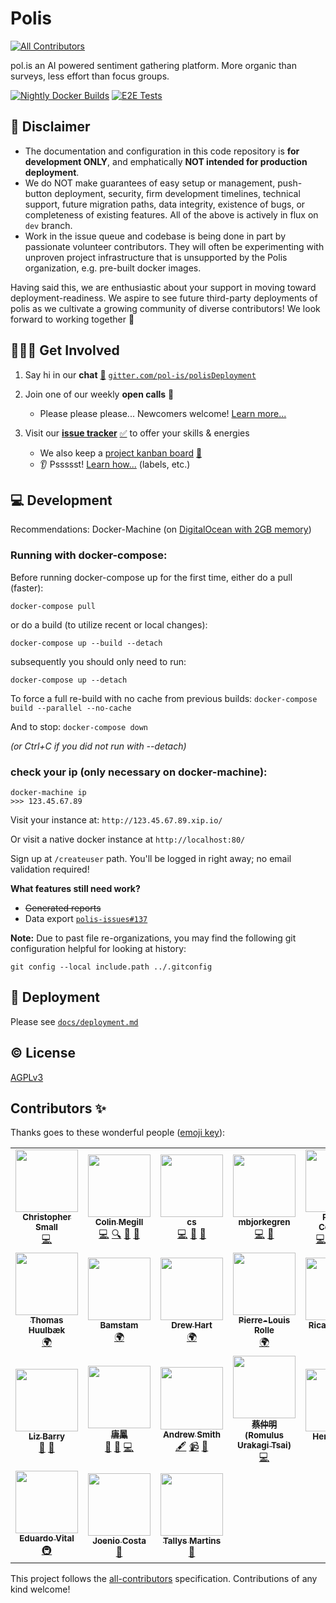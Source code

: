 # Polis
<!-- ALL-CONTRIBUTORS-BADGE:START - Do not remove or modify this section -->
[![All Contributors](https://img.shields.io/badge/all_contributors-24-orange.svg?style=flat-square)](#contributors-)
<!-- ALL-CONTRIBUTORS-BADGE:END -->
pol.is an AI powered sentiment gathering platform. More organic than surveys, less effort than focus groups.

<!-- Changes to badge text in URLs below, require changes to "name" value in .github/workflows/*.yml -->
[![Nightly Docker Builds](https://github.com/pol-is/polisServer/workflows/Nightly%20Docker%20Builds/badge.svg)][nightlies]
[![E2E Tests](https://github.com/pol-is/polisServer/workflows/E2E%20Tests/badge.svg)][e2e-tests]

   [nightlies]: https://hub.docker.com/u/polisdemo
   [e2e-tests]: https://github.com/pol-is/polisServer/actions?query=workflow%3A%22E2E+Tests%22

## :construction: Disclaimer

- The documentation and configuration in this code repository is **for development ONLY**,
and emphatically **NOT intended for production deployment**.
- We do NOT make guarantees of easy setup or management, push-button deployment, security,
firm development timelines, technical support, future migration paths, data integrity,
existence of bugs, or completeness of existing features.
All of the above is actively in flux on `dev` branch.
- Work in the issue queue and codebase is being done in part by passionate volunteer contributors.
They will often be experimenting with unproven project infrastructure that is unsupported by the Polis organization,
e.g. pre-built docker images.

Having said this, we are enthusiastic about your support in moving toward deployment-readiness.
We aspire to see future third-party deployments of polis as we cultivate a growing community of diverse contributors!
We look forward to working together :tada:

## 🙋🏾‍♀️ Get Involved

1. Say hi in our **chat** [:speech_balloon:][chat] [`gitter.com/pol-is/polisDeployment`][chat]
2. Join one of our weekly **open calls** :microphone:
    - Please please please... Newcomers welcome! [Learn more...][calls-about]
3. Visit our [**issue tracker**][issues] [:white_check_mark:][issues] to offer your skills & energies
    - We also keep a [project kanban board][board] [:checkered_flag:][board]
    - :ear: Pssssst! [Learn how...][contributing] (labels, etc.)

   [chat]: https://gitter.im/pol-is/polisDeployment
   [calls-about]: /CONTRIBUTING.md#telephone_receiver-open-calls
   [issues]: https://github.com/pol-is/polisServer/issues
   [board]: https://github.com/orgs/pol-is/projects/1
   [contributing]: /CONTRIBUTING.md#how-we-work

## 💻 Development

Recommendations: Docker-Machine (on [DigitalOcean with 2GB memory][do-tut])

   [do-tut]: https://www.digitalocean.com/community/tutorials/how-to-provision-and-manage-remote-docker-hosts-with-docker-machine-on-ubuntu-16-04


### Running with docker-compose:

Before running docker-compose up for the first time,
either do a pull (faster):

`docker-compose pull`

or do a build (to utilize recent or local changes):

`docker-compose up --build --detach`

subsequently you should only need to run:

`docker-compose up --detach`

To force a full re-build with no cache from previous builds:
`docker-compose build --parallel --no-cache`

And to stop:
`docker-compose down`

_(or Ctrl+C if you did not run with --detach)_

### check your ip (only necessary on docker-machine):
```
docker-machine ip
>>> 123.45.67.89
```

Visit your instance at: `http://123.45.67.89.xip.io/`

Or visit a native docker instance at `http://localhost:80/`

Sign up at `/createuser` path. You'll be logged in right away; no email validation required!

**What features still need work?**
- ~~Generated reports~~
- Data export [`polis-issues#137`](https://github.com/pol-is/polis-issues/issues/137)

**Note:** Due to past file re-organizations, you may find the following git configuration helpful for looking at history:

```
git config --local include.path ../.gitconfig
```

## 🚀 Deployment

Please see [`docs/deployment.md`](/docs/deployment.md)

## ©️  License

[AGPLv3](/LICENSE)

## Contributors ✨

Thanks goes to these wonderful people ([emoji key](https://allcontributors.org/docs/en/emoji-key)):

<!-- ALL-CONTRIBUTORS-LIST:START - Do not remove or modify this section -->
<!-- prettier-ignore-start -->
<!-- markdownlint-disable -->
<table>
  <tr>
    <td align="center"><a href="http://www.metasoarous.com"><img src="https://avatars3.githubusercontent.com/u/88556?v=4" width="100px;" alt=""/><br /><sub><b>Christopher Small</b></sub></a><br /><a href="https://github.com/pol-is-trial-balloon/polis/commits?author=metasoarous" title="Code">💻</a></td>
    <td align="center"><a href="https://pol.is"><img src="https://avatars3.githubusercontent.com/u/1770265?v=4" width="100px;" alt=""/><br /><sub><b>Colin Megill</b></sub></a><br /><a href="https://github.com/pol-is-trial-balloon/polis/commits?author=colinmegill" title="Code">💻</a> <a href="#fundingFinding-colinmegill" title="Funding Finding">🔍</a> <a href="#talk-colinmegill" title="Talks">📢</a> <a href="#business-colinmegill" title="Business development">💼</a></td>
    <td align="center"><a href="https://github.com/misscs"><img src="https://avatars1.githubusercontent.com/u/51812?v=4" width="100px;" alt=""/><br /><sub><b>cs</b></sub></a><br /><a href="https://github.com/pol-is-trial-balloon/polis/commits?author=misscs" title="Code">💻</a> <a href="https://github.com/pol-is-trial-balloon/polis/commits?author=misscs" title="Documentation">📖</a> <a href="#design-misscs" title="Design">🎨</a></td>
    <td align="center"><a href="https://github.com/mbjorkegren"><img src="https://avatars3.githubusercontent.com/u/2016166?v=4" width="100px;" alt=""/><br /><sub><b>mbjorkegren</b></sub></a><br /><a href="https://github.com/pol-is-trial-balloon/polis/commits?author=mbjorkegren" title="Code">💻</a> <a href="#question-mbjorkegren" title="Answering Questions">💬</a></td>
    <td align="center"><a href="http://nodescription.net"><img src="https://avatars2.githubusercontent.com/u/305339?v=4" width="100px;" alt=""/><br /><sub><b>Patrick Connolly</b></sub></a><br /><a href="https://github.com/pol-is-trial-balloon/polis/commits?author=patcon" title="Code">💻</a> <a href="#infra-patcon" title="Infrastructure (Hosting, Build-Tools, etc)">🚇</a> <a href="#talk-patcon" title="Talks">📢</a> <a href="https://github.com/pol-is-trial-balloon/polis/pulls?q=is%3Apr+reviewed-by%3Apatcon" title="Reviewed Pull Requests">👀</a></td>
    <td align="center"><a href="http://virgile-dev.github.io"><img src="https://avatars0.githubusercontent.com/u/11473995?v=4" width="100px;" alt=""/><br /><sub><b>virgile-dev</b></sub></a><br /><a href="#translation-virgile-dev" title="Translation">🌍</a> <a href="https://github.com/pol-is-trial-balloon/polis/issues?q=author%3Avirgile-dev" title="Bug reports">🐛</a></td>
    <td align="center"><a href="http://openconcept.ca"><img src="https://avatars0.githubusercontent.com/u/116832?v=4" width="100px;" alt=""/><br /><sub><b>Mike Gifford</b></sub></a><br /><a href="#a11y-mgifford" title="Accessibility">️️️️♿️</a></td>
  </tr>
  <tr>
    <td align="center"><a href="https://github.com/huulbaek"><img src="https://avatars0.githubusercontent.com/u/1862741?v=4" width="100px;" alt=""/><br /><sub><b>Thomas Huulbæk</b></sub></a><br /><a href="#translation-huulbaek" title="Translation">🌍</a></td>
    <td align="center"><a href="https://github.com/bamstam"><img src="https://avatars3.githubusercontent.com/u/9203888?v=4" width="100px;" alt=""/><br /><sub><b>Bamstam</b></sub></a><br /><a href="#translation-bamstam" title="Translation">🌍</a></td>
    <td align="center"><a href="https://github.com/drewhart"><img src="https://avatars0.githubusercontent.com/u/6105510?v=4" width="100px;" alt=""/><br /><sub><b>Drew Hart</b></sub></a><br /><a href="#translation-drewhart" title="Translation">🌍</a></td>
    <td align="center"><a href="http://www.societenumerique.gouv.fr"><img src="https://avatars3.githubusercontent.com/u/12126587?v=4" width="100px;" alt=""/><br /><sub><b>Pierre-Louis Rolle</b></sub></a><br /><a href="#translation-PLrolle" title="Translation">🌍</a></td>
    <td align="center"><a href="https://github.com/ricardopoppi"><img src="https://avatars3.githubusercontent.com/u/1162183?v=4" width="100px;" alt=""/><br /><sub><b>Ricardo Poppi</b></sub></a><br /><a href="#translation-ricardopoppi" title="Translation">🌍</a></td>
    <td align="center"><a href="https://linkedin.com/in/uzzal2k5"><img src="https://avatars0.githubusercontent.com/u/5254162?v=4" width="100px;" alt=""/><br /><sub><b>Md Shafiqul Islam</b></sub></a><br /><a href="#infra-uzzal2k5" title="Infrastructure (Hosting, Build-Tools, etc)">🚇</a></td>
    <td align="center"><a href="https://github.com/joel-zilliqa"><img src="https://avatars0.githubusercontent.com/u/56012934?v=4" width="100px;" alt=""/><br /><sub><b>Joel Lim</b></sub></a><br /><a href="https://github.com/pol-is-trial-balloon/polis/issues?q=author%3Ajoel-zilliqa" title="Bug reports">🐛</a></td>
  </tr>
  <tr>
    <td align="center"><a href="https://github.com/ebarry"><img src="https://avatars1.githubusercontent.com/u/161439?v=4" width="100px;" alt=""/><br /><sub><b>Liz Barry</b></sub></a><br /><a href="#talk-ebarry" title="Talks">📢</a> <a href="#blog-ebarry" title="Blogposts">📝</a></td>
    <td align="center"><a href="http://www.linkedin.com/in/tangaudrey"><img src="https://avatars1.githubusercontent.com/u/20723?v=4" width="100px;" alt=""/><br /><sub><b>唐鳳</b></sub></a><br /><a href="https://github.com/pol-is-trial-balloon/polis/issues?q=author%3Aaudreyt" title="Bug reports">🐛</a> <a href="#blog-audreyt" title="Blogposts">📝</a> <a href="https://github.com/pol-is-trial-balloon/polis/commits?author=audreyt" title="Code">💻</a></td>
    <td align="center"><a href="http://pol.is"><img src="https://avatars3.githubusercontent.com/u/8118319?v=4" width="100px;" alt=""/><br /><sub><b>Andrew Smith</b></sub></a><br /><a href="#content-ajsmitha7" title="Content">🖋</a> <a href="#video-ajsmitha7" title="Videos">📹</a> <a href="https://github.com/pol-is-trial-balloon/polis/issues?q=author%3Aajsmitha7" title="Bug reports">🐛</a></td>
    <td align="center"><a href="http://sais.tw/"><img src="https://avatars3.githubusercontent.com/u/2368060?v=4" width="100px;" alt=""/><br /><sub><b>蔡仲明 (Romulus Urakagi Tsai)</b></sub></a><br /><a href="https://github.com/pol-is-trial-balloon/polis/commits?author=urakagi" title="Code">💻</a></td>
    <td align="center"><a href="https://herman-wu.github.io/blogs/"><img src="https://avatars3.githubusercontent.com/u/10748637?v=4" width="100px;" alt=""/><br /><sub><b>Herman Wu </b></sub></a><br /><a href="https://github.com/pol-is-trial-balloon/polis/issues?q=author%3AHerman-Wu" title="Bug reports">🐛</a></td>
    <td align="center"><a href="http://kenwheeler.github.io"><img src="https://avatars2.githubusercontent.com/u/286616?v=4" width="100px;" alt=""/><br /><sub><b>Ken Wheeler</b></sub></a><br /><a href="https://github.com/pol-is-trial-balloon/polis/commits?author=kenwheeler" title="Code">💻</a></td>
    <td align="center"><a href="https://www.ime.usp.br/~dguedes/"><img src="https://avatars3.githubusercontent.com/u/7079397?v=4" width="100px;" alt=""/><br /><sub><b>Dylan Guedes</b></sub></a><br /><a href="https://github.com/pol-is-trial-balloon/polis/commits?author=DylanGuedes" title="Tests">⚠️</a></td>
  </tr>
  <tr>
    <td align="center"><a href="https://linktr.ee/vital.edu"><img src="https://avatars0.githubusercontent.com/u/5282301?v=4" width="100px;" alt=""/><br /><sub><b>Eduardo Vital</b></sub></a><br /><a href="#infra-vital-edu" title="Infrastructure (Hosting, Build-Tools, etc)">🚇</a></td>
    <td align="center"><a href="http://joenio.me"><img src="https://avatars0.githubusercontent.com/u/44172?v=4" width="100px;" alt=""/><br /><sub><b>Joenio Costa</b></sub></a><br /><a href="https://github.com/pol-is-trial-balloon/polis/commits?author=joenio" title="Documentation">📖</a></td>
    <td align="center"><a href="https://github.com/tallysmartins"><img src="https://avatars3.githubusercontent.com/u/3032943?v=4" width="100px;" alt=""/><br /><sub><b>Tallys Martins</b></sub></a><br /><a href="https://github.com/pol-is-trial-balloon/polis/issues?q=author%3Atallysmartins" title="Bug reports">🐛</a></td>
  </tr>
</table>

<!-- markdownlint-enable -->
<!-- prettier-ignore-end -->
<!-- ALL-CONTRIBUTORS-LIST:END -->

This project follows the [all-contributors](https://github.com/all-contributors/all-contributors) specification. Contributions of any kind welcome!